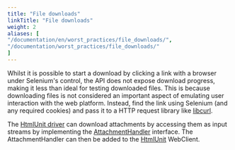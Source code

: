 ```yaml
---
title: "File downloads"
linkTitle: "File downloads"
weight: 2
aliases: [
"/documentation/en/worst_practices/file_downloads/",
"/documentation/worst_practices/file_downloads/"
] 
---
```


Whilst it is possible to start a download
by clicking a link with a browser under Selenium's control,
the API does not expose download progress,
making it less than ideal for testing downloaded files.
This is because downloading files is not considered an important aspect
of emulating user interaction with the web platform.
Instead, find the link using Selenium
(and any required cookies)
and pass it to a HTTP request library like
[libcurl](//curl.haxx.se/libcurl/).

The [HtmlUnit driver](https://github.com/SeleniumHQ/htmlunit-driver) can download attachments 
by accessing them as input streams by implementing the 
[AttachmentHandler](https://htmlunit.sourceforge.io/apidocs/com/gargoylesoftware/htmlunit/attachment/AttachmentHandler.html) 
interface. The AttachmentHandler can then be added to the [HtmlUnit](https://htmlunit.sourceforge.io/) WebClient.

